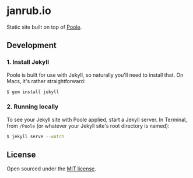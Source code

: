 # janrub.io

Static site built on top of [Poole](https://github.com/poole/poole).

## Development

### 1. Install Jekyll

Poole is built for use with Jekyll, so naturally you'll need to install that. On Macs, it's rather straightforward:

```bash
$ gem install jekyll
```

### 2. Running locally

To see your Jekyll site with Poole applied, start a Jekyll server. In Terminal, from `/Poole` (or whatever your Jekyll site's root directory is named):

```bash
$ jekyll serve --watch
```

## License

Open sourced under the [MIT license](https://raw.githubusercontent.com/poole/poole/master/LICENSE.md).
